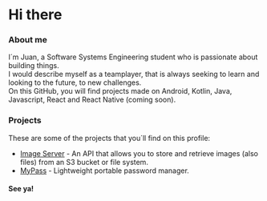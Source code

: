 # Hi there

### About me
I´m Juan, a Software Systems Engineering student who is passionate about building things. <br> I would describe myself as a teamplayer, that is always seeking to learn and looking to the future, to new challenges. <br> On this GitHub, you will find projects made on Android, Kotlin, Java, Javascript, React and React Native (coming soon).

### Projects
These are some of the projects that you´ll find on this profile:

* [Image Server](https://github.com/juanmaalt/image_server) - An API that allows you to store and retrieve images (also files) from an S3 bucket or file system.
* [MyPass](https://github.com/juanmaalt/mypass) - Lightweight portable password manager.

#### See ya!
